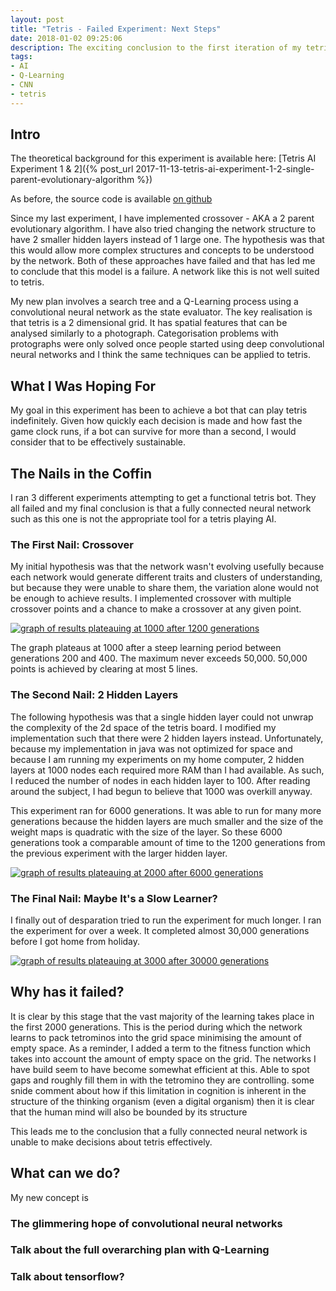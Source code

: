 ```yaml
---
layout: post
title: "Tetris - Failed Experiment: Next Steps"
date: 2018-01-02 09:25:06
description: The exciting conclusion to the first iteration of my tetris AI experiments and my plans for the future.
tags: 
- AI
- Q-Learning
- CNN
- tetris
---
```

## Intro

The theoretical background for this experiment is available here: [Tetris AI Experiment 1 & 2]({% post_url 2017-11-13-tetris-ai-experiment-1-2-single-parent-evolutionary-algorithm %})

As before, the source code is available [on github](https://github.com/cohen990/evolution-of-tetris)

Since my last experiment, I have implemented crossover - AKA a 2 parent evolutionary algorithm. I have also tried changing the network structure to have 2 smaller hidden layers instead of 1 large one. The hypothesis was that this would allow more complex structures and concepts to be understood by the network. Both of these approaches have failed and that has led me to conclude that this model is a failure. A network like this is not well suited to tetris.

My new plan involves a search tree and a Q-Learning process using a convolutional neural network as the state evaluator. The key realisation is that tetris is a 2 dimensional grid. It has spatial features that can be analysed similarly to a photograph. Categorisation problems with protographs were only solved once people started using deep convolutional neural networks and I think the same techniques can be applied to tetris.

## What I Was Hoping For

My goal in this experiment has been to achieve a bot that can play tetris indefinitely. Given how quickly each decision is made and how fast the game clock runs, if a bot can survive for more than a second, I would consider that to be effectively sustainable.

## The Nails in the Coffin

I ran 3 different experiments attempting to get a functional tetris bot. They all failed and my final conclusion is that a fully connected neural network such as this one is not the appropriate tool for a tetris playing AI.

### The First Nail: Crossover

My initial hypothesis was that the network wasn't evolving usefully because each network would generate different traits and clusters of understanding, but because they were unable to share them, the variation alone would not be enough to achieve results. I implemented crossover with multiple crossover points and a chance to make a crossover at any given point.

[![graph of results plateauing at 1000 after 1200 generations]({{site.baseurl}}/assets/img/custom/blog/2018-01-02-tetris-failed-experiment-next-steps/crossover.png)]({{site.baseurl}}/assets/img/custom/blog/2018-01-02-tetris-failed-experiment-next-steps/crossover.png)

The graph plateaus at 1000 after a steep learning period between generations 200 and 400. The maximum never exceeds 50,000. 50,000 points is achieved by clearing at most 5 lines.

### The Second Nail: 2 Hidden Layers

The following hypothesis was that a single hidden layer could not unwrap the complexity of the 2d space of the tetris board. I modified my implementation such that there were 2 hidden layers instead. Unfortunately, because my implementation in java was not optimized for space and because I am running my experiments on my home computer, 2 hidden layers at 1000 nodes each required more RAM than I had available. As such, I reduced the number of nodes in each hidden layer to 100. After reading around the subject, I had begun to believe that 1000 was overkill anyway.

This experiment ran for 6000 generations. It was able to run for many more generations because the hidden layers are much smaller and the size of the weight maps is quadratic with the size of the layer. So these 6000 generations took a comparable amount of time to the 1200 generations from the previous experiment with the larger hidden layer.

[![graph of results plateauing at 2000 after 6000 generations]({{site.baseurl}}/assets/img/custom/blog/2018-01-02-tetris-failed-experiment-next-steps/2layers.png)]({{site.baseurl}}/assets/img/custom/blog/2018-01-02-tetris-failed-experiment-next-steps/2layers.png)

### The Final Nail: Maybe It's a Slow Learner?

I finally out of desparation tried to run the experiment for much longer. I ran the experiment for over a week. It completed almost 30,000 generations before I got home from holiday.

[![graph of results plateauing at 3000 after 30000 generations]({{site.baseurl}}/assets/img/custom/blog/2018-01-02-tetris-failed-experiment-next-steps/failed.png)]({{site.baseurl}}/assets/img/custom/blog/2018-01-02-tetris-failed-experiment-next-steps/failed.png)

## Why has it failed?

It is clear by this stage that the vast majority of the learning takes place in the first 2000 generations. This is the period during which the network learns to pack tetrominos into the grid space minimising the amount of empty space. As a reminder, I added a term to the fitness function which takes into account the amount of empty space on the grid. The networks I have build seem to have become somewhat efficient at this. Able to spot gaps and roughly fill them in with the tetromino they are controlling.
some snide comment about how if this limitation in cognition is inherent in the structure of the thinking organism (even a digital organism) then it is clear that the human mind will also be bounded by its structure

This leads me to the conclusion that a fully connected neural network is unable to make decisions about tetris effectively.
## What can we do?

My new concept is 
### The glimmering hope of convolutional neural networks

### Talk about the full overarching plan with Q-Learning

### Talk about tensorflow?
